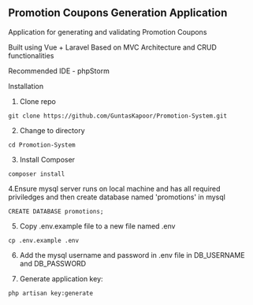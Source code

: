 ## Promotion Coupons Generation Application
Application for generating and validating Promotion Coupons

Built using Vue + Laravel Based on MVC Architecture and CRUD functionalities

Recommended IDE - phpStorm

Installation
1. Clone repo
````
git clone https://github.com/GuntasKapoor/Promotion-System.git
````

2. Change to directory
````
cd Promotion-System
````

3. Install Composer
````
composer install
````

4.Ensure mysql server runs on local machine and has all required priviledges and then create database named 'promotions' in mysql
````
CREATE DATABASE promotions;
````
5. Copy .env.example file to a new file named .env
````
cp .env.example .env
````

6. Add the mysql username and password in .env file in DB_USERNAME and DB_PASSWORD

7. Generate application key:
````
php artisan key:generate
````
